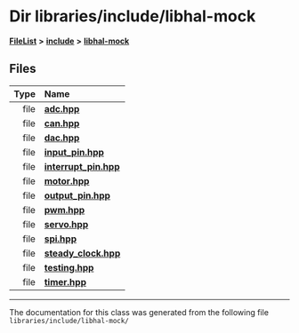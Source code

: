 

# Dir libraries/include/libhal-mock



[**FileList**](files.md) **>** [**include**](dir_cba0faac6e93618a6e2539705915bd70.md) **>** [**libhal-mock**](dir_24679974995b72317f1fb09ac5dd2fb9.md)












## Files

| Type | Name |
| ---: | :--- |
| file | [**adc.hpp**](libhal-mock_2adc_8hpp.md) <br> |
| file | [**can.hpp**](libhal-mock_2can_8hpp.md) <br> |
| file | [**dac.hpp**](libhal-mock_2dac_8hpp.md) <br> |
| file | [**input\_pin.hpp**](libhal-mock_2input__pin_8hpp.md) <br> |
| file | [**interrupt\_pin.hpp**](libhal-mock_2interrupt__pin_8hpp.md) <br> |
| file | [**motor.hpp**](libhal-mock_2motor_8hpp.md) <br> |
| file | [**output\_pin.hpp**](libhal-mock_2output__pin_8hpp.md) <br> |
| file | [**pwm.hpp**](libhal-mock_2pwm_8hpp.md) <br> |
| file | [**servo.hpp**](libhal-mock_2servo_8hpp.md) <br> |
| file | [**spi.hpp**](libhal-mock_2spi_8hpp.md) <br> |
| file | [**steady\_clock.hpp**](libhal-mock_2steady__clock_8hpp.md) <br> |
| file | [**testing.hpp**](testing_8hpp.md) <br> |
| file | [**timer.hpp**](libhal-mock_2timer_8hpp.md) <br> |



























































------------------------------
The documentation for this class was generated from the following file `libraries/include/libhal-mock/`

